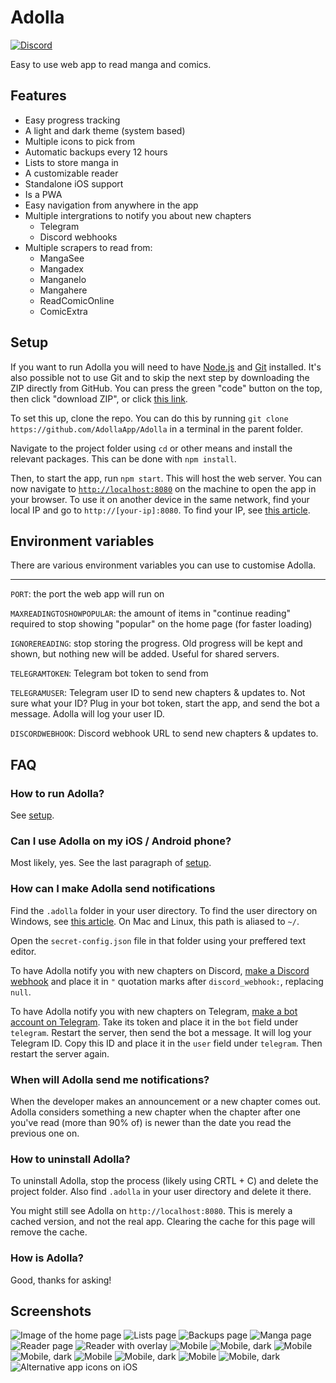 # Adolla

[![Discord](https://img.shields.io/discord/863837898503880724.svg?label=&logo=discord&logoColor=ffffff&color=7389D8&labelColor=6A7EC2)](https://discord.gg/NPr9n3XWGA)


Easy to use web app to read manga and comics.

## Features

- Easy progress tracking
- A light and dark theme (system based)
- Multiple icons to pick from
- Automatic backups every 12 hours
- Lists to store manga in
- A customizable reader
- Standalone iOS support
- Is a PWA
- Easy navigation from anywhere in the app
- Multiple intergrations to notify you about new chapters
  - Telegram
  - Discord webhooks
- Multiple scrapers to read from:
  - MangaSee
  - Mangadex
  - Manganelo
  - Mangahere
  - ReadComicOnline
  - ComicExtra

## Setup

If you want to run Adolla you will need to have [Node.js](https://nodejs.org/en/) and [Git](https://git-scm.com/) installed. It's also possible not to use Git and to skip the next step by downloading the ZIP directly from GitHub. You can press the green "code" button on the top, then click "download ZIP", or click [this link](https://github.com/AdollaApp/Adolla/archive/refs/heads/master.zip).

To set this up, clone the repo. You can do this by running `git clone https://github.com/AdollaApp/Adolla` in a terminal in the parent folder.

Navigate to the project folder using `cd` or other means and install the relevant packages. This can be done with `npm install`.

Then, to start the app, run `npm start`. This will host the web server. You can now navigate to [`http://localhost:8080`](http://localhost:8080) on the machine to open the app in your browser. To use it on another device in the same network, find your local IP and go to `http://[your-ip]:8080`. To find your IP, see [this article](https://lifehacker.com/how-to-find-your-local-and-external-ip-address-5833108). 

## Environment variables

There are various environment variables you can use to customise Adolla.

--- 

`PORT`: the port the web app will run on 

`MAXREADINGTOSHOWPOPULAR`: the amount of items in "continue reading" required to stop showing "popular" on the home page (for faster loading)

`IGNOREREADING`: stop storing the progress. Old progress will be kept and shown, but nothing new will be added. Useful for shared servers.

`TELEGRAMTOKEN`: Telegram bot token to send from

`TELEGRAMUSER`: Telegram user ID to send new chapters & updates to. Not sure what your ID? Plug in your bot token, start the app, and send the bot a message. Adolla will log your user ID.

`DISCORDWEBHOOK`: Discord webhook URL to send new chapters & updates to.

## FAQ

### **How to run Adolla?**

See [setup](#setup).

### **Can I use Adolla on my iOS / Android phone?**

Most likely, yes. See the last paragraph of [setup](#setup).

### **How can I make Adolla send notifications**

Find the `.adolla` folder in your user directory. To find the user directory on Windows, see [this article](https://www.computerhope.com/issues/ch000109.htm). On Mac and Linux, this path is aliased to `~/`.

Open the `secret-config.json` file in that folder using your preffered text editor. 

To have Adolla notify you with new chapters on Discord, [make a Discord webhook](https://help.dashe.io/en/articles/2521940-how-to-create-a-discord-webhook-url) and place it in `"` quotation marks after `discord_webhook:`, replacing `null`.

To have Adolla notify you with new chapters on Telegram, [make a bot account on Telegram](https://sendpulse.com/knowledge-base/chatbot/create-telegram-chatbot). Take its token and place it in the `bot` field under `telegram`. Restart the server, then send the bot a message. It will log your Telegram ID. Copy this ID and place it in the `user` field under `telegram`. Then restart the server again.

### **When will Adolla send me notifications?**

When the developer makes an announcement or a new chapter comes out. Adolla considers something a new chapter when the chapter after one you've read (more than 90% of) is newer than the date you read the previous one on.

### **How to uninstall Adolla?**

To uninstall Adolla, stop the process (likely using CRTL + C) and delete the project folder. Also find `.adolla` in your user directory and delete it there.

You might still see Adolla on `http://localhost:8080`. This is merely a cached version, and not the real app. Clearing the cache for this page will remove the cache.
### **How is Adolla?**

Good, thanks for asking!

## Screenshots

![Image of the home page](https://raw.githubusercontent.com/JipFr/jipfr/master/screenshots/adolla/0.png)
![Lists page](https://raw.githubusercontent.com/JipFr/jipfr/master/screenshots/adolla/1.png)
![Backups page](https://raw.githubusercontent.com/JipFr/jipfr/master/screenshots/adolla/2.png)
![Manga page](https://raw.githubusercontent.com/JipFr/jipfr/master/screenshots/adolla/3.png)
![Reader page](https://raw.githubusercontent.com/JipFr/jipfr/master/screenshots/adolla/4.png)
![Reader with overlay](https://raw.githubusercontent.com/JipFr/jipfr/master/screenshots/adolla/5.png)
![Mobile](https://raw.githubusercontent.com/JipFr/jipfr/master/screenshots/adolla/mobile_0_light.png)
![Mobile, dark](https://raw.githubusercontent.com/JipFr/jipfr/master/screenshots/adolla/mobile_0_dark.png)
![Mobile](https://raw.githubusercontent.com/JipFr/jipfr/master/screenshots/adolla/mobile_1_light.png)
![Mobile, dark](https://raw.githubusercontent.com/JipFr/jipfr/master/screenshots/adolla/mobile_1_dark.png)
![Mobile](https://raw.githubusercontent.com/JipFr/jipfr/master/screenshots/adolla/mobile_2_light.png)
![Mobile, dark](https://raw.githubusercontent.com/JipFr/jipfr/master/screenshots/adolla/mobile_2_dark.png)
![Mobile](https://raw.githubusercontent.com/JipFr/jipfr/master/screenshots/adolla/mobile_3_light.png)
![Mobile, dark](https://raw.githubusercontent.com/JipFr/jipfr/master/screenshots/adolla/mobile_3_dark.png)
![Alternative app icons on iOS](https://raw.githubusercontent.com/JipFr/jipfr/master/screenshots/adolla/icons.jpg)
